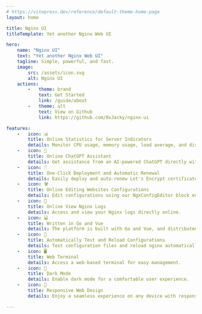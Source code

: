 ```yaml
---
# https://vitepress.dev/reference/default-theme-home-page
layout: home

title: Nginx UI
titleTemplate: Yet another Nginx Web UI

hero:
    name: "Nginx UI"
    text: "Yet another Nginx Web UI"
    tagline: Simple, powerful, and fast.
    image:
        src: /assets/icon.svg
        alt: Nginx UI
    actions:
        -   theme: brand
            text: Get Started
            link: /guide/about
        -   theme: alt
            text: View on Github
            link: https://github.com/0xJacky/nginx-ui

features:
    -   icon: 📊
        title: Online Statistics for Server Indicators
        details: Monitor CPU usage, memory usage, load average, and disk usage in real-time.
    -   icon: 💬
        title: Online ChatGPT Assistant
        details: Get assistance from an AI-powered ChatGPT directly within the platform.
    -   icon: 🖱️
        title: One-Click Deployment and Automatic Renewal
        details: Easily deploy and auto-renew Let's Encrypt certificates with just one click.
    -   icon: 🛠️
        title: Online Editing Websites Configurations
        details: Edit configurations using our NgxConfigEditor block editor or Ace Code Editor with nginx syntax highlighting.
    -   icon: 📜
        title: Online View Nginx Logs
        details: Access and view your Nginx logs directly online.
    -   icon: 💻
        title: Written in Go and Vue
        details: The platform is built with Go and Vue, and distributed as a single executable binary.
    -   icon: 🔄
        title: Automatically Test and Reload Configurations
        details: Test configuration files and reload nginx automatically after saving changes.
    -   icon: 🖥️
        title: Web Terminal
        details: Access a web-based terminal for easy management.
    -   icon: 🌙
        title: Dark Mode
        details: Enable dark mode for a comfortable user experience.
    -   icon: 📱
        title: Responsive Web Design
        details: Enjoy a seamless experience on any device with responsive web design.

---
```



